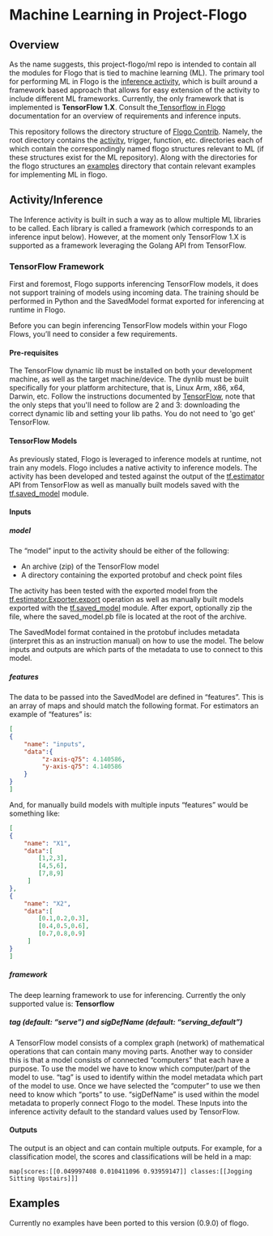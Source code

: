 # Machine Learning in Project-Flogo

## Overview

As the name suggests, this project-flogo/ml repo is intended to contain all the modules for Flogo that is tied to machine learning (ML).  The primary tool for performing ML in Flogo is the [inference activity](https://github.com/project-flogo/ml/tree/master/activity/inference), which is built around a framework based approach that allows for easy extension of the activity to include different ML frameworks.  Currently, the only framework that is implemented is __TensorFlow 1.X__.  Consult the[ Tensorflow in Flogo](https://tibcosoftware.github.io/flogo/development/flows/tensorflow/) documentation for an overview of requirements and inference inputs.

This repository follows the directory structure of [Flogo Contrib](https://github.com/project-flogo/contrib).  Namely, the root directory contains the [activity](https://github.com/project-flogo/ml/tree/master/activity), trigger, function, etc. directories each of which contain the correspondingly named flogo structures relevant to ML (if these structures exist for the ML repository).  Along with the directories for the flogo structures an [examples](https://github.com/project-flogo/ml/tree/master/examples) directory that contain relevant examples for implementing ML in flogo.

## Activity/Inference 
The Inference activity is built in such a way as to allow multiple ML libraries to be called.  Each library is called a framework (which corresponds to an inference input below).  However, at the moment only TensorFlow 1.X is supported as a framework leveraging the Golang API from TensorFlow.

### TensorFlow Framework

First and foremost, Flogo supports inferencing TensorFlow models, it does not support training of models using incoming data. The training should be performed in Python and the SavedModel format exported for inferencing at runtime in Flogo.

Before you can begin inferencing TensorFlow models within your Flogo Flows, you’ll need to consider a few requirements.

#### Pre-requisites

The TensorFlow dynamic lib must be installed on both your development machine, as well as the target machine/device. The dynlib must be built specifically for your platform architecture, that is, Linux Arm, x86, x64, Darwin, etc. Follow the instructions documented by [TensorFlow](https://www.tensorflow.org/install/install_go), note that the only steps that you'll need to follow are 2 and 3: downloading the correct dynamic lib and setting your lib paths. You do not need to 'go get' TensorFlow.

#### TensorFlow Models
As previously stated, Flogo is leveraged to inference models at runtime, not train any models. Flogo includes a native activity to inference models. The activity has been developed and tested against the output of the [tf.estimator](https://www.tensorflow.org/api_docs/python/tf/estimator) API from TensorFlow as well as manually built models saved with the [tf.saved_model](https://www.tensorflow.org/api_docs/python/tf/saved_model) module.

#### Inputs

##### model

The “model” input to the activity should be either of the following:

- An archive (zip) of the TensorFlow model
- A directory containing the exported protobuf and check point files

The activity has been tested with the exported model from the [tf.estimator.Exporter.export](https://www.tensorflow.org/api_docs/python/tf/estimator/Exporter) operation as well as manually built models exported with the [tf.saved_model](https://www.tensorflow.org/api_docs/python/tf/saved_model) module. After export, optionally zip the file, where the saved_model.pb file is located at the root of the archive.

The SavedModel format contained in the protobuf includes metadata (interpret this as an instruction manual) on how to use the model.  The below inputs and outputs are which parts of the metadata to use to connect to this model.

##### features

The data to be passed into the SavedModel are defined in “features”. This is an array of maps and should match the following format.  For estimators an example of “features” is:

```json
[
{
    "name": "inputs",
    "data":{
         "z-axis-q75": 4.140586,
         "y-axis-q75": 4.140586
    }
}
]
```
And, for manually build models with multiple inputs “features” would be something like:

```json
[
{
    "name": "X1",
    "data":[
        [1,2,3],
        [4,5,6],
        [7,8,9]
     ]
},
{
    "name": "X2",
    "data":[
        [0.1,0.2,0.3],
        [0.4,0.5,0.6],
        [0.7,0.8,0.9]
     ]
}
]
```

##### framework

The deep learning framework to use for inferencing. Currently the only supported value is: **Tensorflow**

##### tag (default: “serve”) and sigDefName (default: “serving_default”)

A TensorFlow model consists of a complex graph (network) of mathematical operations that can contain many moving parts.  Another way to consider this is that a model consists of connected “computers” that each have a purpose.   To use the model we have to know which computer/part of the model to use.  “tag” is used to identify within the model metadata which part of the model to use.  Once we have selected the “computer” to use we then need to know which “ports” to use.  “sigDefName” is used within the model metadata to properly connect Flogo to the model.  These Inputs into the inference activity default to the standard values used by TensorFlow.

#### Outputs

The output is an object and can contain multiple outputs. For example, for a classification model, the scores and classifications will be held in a map:

```golang
map[scores:[[0.049997408 0.010411096 0.93959147]] classes:[[Jogging Sitting Upstairs]]]
```


## Examples

Currently no examples have been ported to this version (0.9.0) of flogo.




